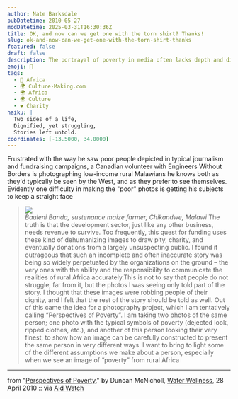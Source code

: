 ```yaml
---
author: Nate Barksdale
pubDatetime: 2010-05-27
modDatetime: 2025-03-31T16:30:36Z
title: OK, and now can we get one with the torn shirt? Thanks!
slug: ok-and-now-can-we-get-one-with-the-torn-shirt-thanks
featured: false
draft: false
description: The portrayal of poverty in media often lacks depth and dignity; this project aims to reveal a fuller picture of individuals' lives.
emoji: 📸
tags:
  - 🦁 Africa
  - 🌍 Culture-Making.com
  - 🌍 Africa
  - 🌍 Culture
  - ❤️ Charity
haiku: |
  Two sides of a life,  
  Dignified, yet struggling,  
  Stories left untold.
coordinates: [-13.5000, 34.0000]
---
```


Frustrated with the way he saw poor people depicted in typical journalism and fundraising campaigns, a Canadian volunteer with Engineers Without Borders is photographing low-income rural Malawians he knows both as they'd typically be seen by the West, and as they prefer to see themselves. Evidently one difficulty in making the "poor" photos is getting his subjects to keep a straight face

> ![](http://www.culture-making.com/media/malawi_portraits.jpg)  
> _Bauleni Banda, sustenance maize farmer, Chikandwe, Malawi_ The truth is that the development sector, just like any other business, needs revenue to survive. Too frequently, this quest for funding uses these kind of dehumanizing images to draw pity, charity, and eventually donations from a largely unsuspecting public. I found it outrageous that such an incomplete and often inaccurate story was being so widely perpetuated by the organizations on the ground – the very ones with the ability and the responsibility to communicate the realities of rural Africa accurately.This is not to say that people do not struggle, far from it, but the photos I was seeing only told part of the story. I thought that these images were robbing people of their dignity, and I felt that the rest of the story should be told as well. Out of this came the idea for a photography project, which I am tentatively calling “Perspectives of Poverty”. I am taking two photos of the same person; one photo with the typical symbols of poverty (dejected look, ripped clothes, etc.), and another of this person looking their very finest, to show how an image can be carefully constructed to present the same person in very different ways. I want to bring to light some of the different assumptions we make about a person, especially when we see an image of “poverty” from rural Africa

---

from "[Perspectives of Poverty](http://web.archive.org/web/20240627060833/http://waterwellness.ca/2010/04/28/perspectives-of-poverty/)," by Duncan McNicholl, [Water Wellness](http://web.archive.org/web/20240627060833/http://waterwellness.ca/2010/04/28/perspectives-of-poverty/), 28 April 2010 :: via [Aid Watch](https://www.google.com/search?q=%22Aid%20Watch%22%20aidwatchers.com)
